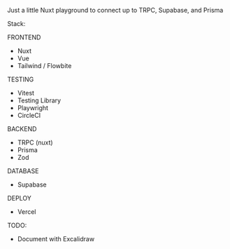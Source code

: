 Just a little Nuxt playground to connect up to TRPC, Supabase, and Prisma

Stack:

FRONTEND

- Nuxt
- Vue
- Tailwind / Flowbite

TESTING

- Vitest
- Testing Library
- Playwright
- CircleCI

BACKEND

- TRPC (nuxt)
- Prisma
- Zod

DATABASE

- Supabase

DEPLOY

- Vercel

TODO:

- Document with Excalidraw
